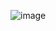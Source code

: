 ![image](https://github.com/rezaabedi1365/bash/assets/117336743/416378b0-f04c-490c-918f-4870ec7ef61e)

